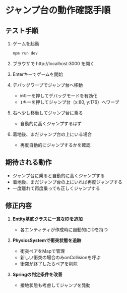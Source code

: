 # ジャンプ台の動作確認手順

## テスト手順

1. ゲームを起動
   ```bash
   npm run dev
   ```
   
2. ブラウザで http://localhost:3000 を開く

3. Enterキーでゲームを開始

4. デバッグワープでジャンプ台へ移動
   - `W`キーを押してデバッグモードを有効化
   - `1`キーを押してジャンプ台（x:80, y:176）へワープ

5. 右へ少し移動してジャンプ台に乗る
   - 自動的に高くジャンプするはず

6. 着地後、まだジャンプ台の上にいる場合
   - 再度自動的にジャンプするかを確認

## 期待される動作

- ジャンプ台に乗ると自動的に高くジャンプする
- 着地後、まだジャンプ台の上にいれば再度ジャンプする
- 一度離れて再度乗っても正しくジャンプする

## 修正内容

1. **Entity基底クラスに一意なIDを追加**
   - 各エンティティが作成時に自動的にIDを持つ

2. **PhysicsSystemで衝突状態を追跡**
   - 衝突ペアをMapで管理
   - 新しい衝突の場合のみonCollisionを呼ぶ
   - 衝突が終了したらペアを削除

3. **Springの判定条件を改善**
   - 接地状態も考慮してジャンプを発動